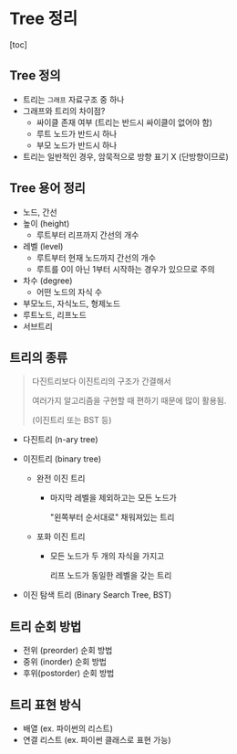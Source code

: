 # Tree 정리



[toc]

## Tree 정의

- 트리는 `그래프` 자료구조 중 하나
- 그래프와 트리의 차이점?
  - 싸이클 존재 여부 (트리는 반드시 싸이클이 없어야 함)
  - 루트 노드가 반드시 하나
  - 부모 노드가 반드시 하나
- 트리는 일반적인 경우, 암묵적으로 방향 표기 X (단방향이므로)



## Tree 용어 정리

- 노드, 간선
- 높이 (height)
  - 루트부터 리프까지 간선의 개수
- 레벨 (level)
  - 루트부터 현재 노드까지 간선의 개수
  - 루트를 0이 아닌 1부터 시작하는 경우가 있으므로 주의
- 차수 (degree)
  - 어떤 노드의 자식 수
- 부모노드, 자식노드, 형제노드
- 루트노드, 리프노드
- 서브트리



## 트리의 종류

> 다진트리보다 이진트리의 구조가 간결해서
>
> 여러가지 알고리즘을 구현할 때 편하기 때문에 많이 활용됨.
>
> (이진트리 또는 BST 등)

- 다진트리 (n-ary tree)

- 이진트리 (binary tree)

  - 완전 이진 트리

    - 마지막 레벨을 제외하고는 모든 노드가

      "왼쪽부터 순서대로" 채워져있는 트리

  - 포화 이진 트리

    - 모든 노드가 두 개의 자식을 가지고

      리프 노드가 동일한 레벨을 갖는 트리

- 이진 탐색 트리 (Binary Search Tree, BST)



## 트리 순회 방법

- 전위 (preorder) 순회 방법
- 중위 (inorder) 순회 방법
- 후위(postorder) 순회 방법



## 트리 표현 방식

- 배열 (ex. 파이썬의 리스트)
- 연결 리스트 (ex. 파이썬 클래스로 표현 가능)




